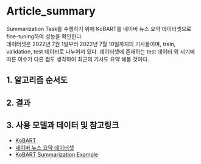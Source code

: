 # Article_summary
 Summarization Task를 수행하기 위해 KoBART를 네이버 뉴스 요약 데이터셋으로 fine-tuning하여 성능을 확인한다.<br>
 데이터셋은 2022년 7원 1일부터 2022년 7월 10일까지의 기사들이며, train, validation, test 데이터로 나누어져 있다. 데이터셋에 존재하는 test 데이터 외 시기에 따른 이슈가 다른 점도 생각하여 최근의 기사도 요약 해볼 것이다.

## 1. 알고리즘 순서도
## 2. 결과
## 3. 사용 모델과 데이터 및 참고링크
- [KoBART](https://github.com/SKT-AI/KoBART)
- [네이버 뉴스 요약 데이터셋](https://huggingface.co/datasets/daekeun-ml/naver-news-summarization-ko)
- [KoBART Summarization Example](https://github.com/seujung/KoBART-summarization)